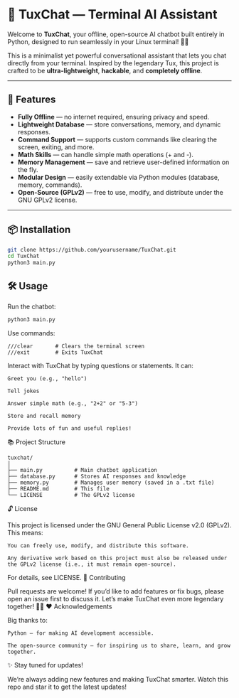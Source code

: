 # 🐧 TuxChat — Terminal AI Assistant

Welcome to **TuxChat**, your offline, open-source AI chatbot built entirely in Python, designed to run seamlessly in your Linux terminal! 🤖✨  

This is a minimalist yet powerful conversational assistant that lets you chat directly from your terminal. Inspired by the legendary Tux, this project is crafted to be **ultra-lightweight**, **hackable**, and **completely offline**.

---

## 🚀 Features
- **Fully Offline** — no internet required, ensuring privacy and speed.
- **Lightweight Database** — store conversations, memory, and dynamic responses.
- **Command Support** — supports custom commands like clearing the screen, exiting, and more.
- **Math Skills** — can handle simple math operations (+ and -).
- **Memory Management** — save and retrieve user-defined information on the fly.
- **Modular Design** — easily extendable via Python modules (database, memory, commands).
- **Open-Source (GPLv2)** — free to use, modify, and distribute under the GNU GPLv2 license.

---

## 📦 Installation
```bash
git clone https://github.com/yourusername/TuxChat.git
cd TuxChat
python3 main.py
```
## 🛠️ Usage

Run the chatbot:
```bash
python3 main.py
```
Use commands:
```
///clear       # Clears the terminal screen
///exit        # Exits TuxChat
```
Interact with TuxChat by typing questions or statements. It can:

    Greet you (e.g., "hello")

    Tell jokes

    Answer simple math (e.g., "2+2" or "5-3")

    Store and recall memory

    Provide lots of fun and useful replies!

📚 Project Structure
```
tuxchat/
│
├── main.py          # Main chatbot application
├── database.py      # Stores AI responses and knowledge
├── memory.py        # Manages user memory (saved in a .txt file)
├── README.md        # This file
└── LICENSE          # The GPLv2 license
```
🔓 License

This project is licensed under the GNU General Public License v2.0 (GPLv2).
This means:

    You can freely use, modify, and distribute this software.

    Any derivative work based on this project must also be released under the GPLv2 license (i.e., it must remain open-source).

For details, see LICENSE.
🧩 Contributing

Pull requests are welcome! If you’d like to add features or fix bugs, please open an issue first to discuss it. Let’s make TuxChat even more legendary together! 🐧🚀
❤️ Acknowledgements

Big thanks to:

    Python — for making AI development accessible.

    The open-source community — for inspiring us to share, learn, and grow together.

✨ Stay tuned for updates!

We’re always adding new features and making TuxChat smarter. Watch this repo and star it to get the latest updates!
